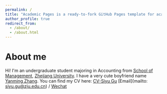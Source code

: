 ```yaml
---
permalink: /
title: "Academic Pages is a ready-to-fork GitHub Pages template for academic personal websites"
author_profile: true
redirect_from: 
  - /about/
  - /about.html
---
```


About me
======
Hi! I'm an undergraduate student majoring in Accounting from [School of Management](http://www.som.zju.edu.cn/), [Zhejiang University](https://www.zju.edu.cn/). 
I have a very cute boyfriend name [Yanming Zhang](https://zhangyanming-cs.github.io/).
You can find my CV here: [CV-Siyu Gu](../assets/Siyu_Gu.pdf)
[Email](mailto: siyu.gu@zju.edu.cn) / [Wechat](../images/Wechat.jpg)
